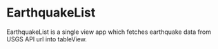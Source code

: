 # EarthquakeList

EarthquakeList is a single view app which fetches earthquake data from USGS API url into tableView.
